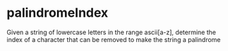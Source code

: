 # palindromeIndex
Given a string of lowercase letters in the range ascii[a-z], determine the index of a character that can be removed to make the string a palindrome
